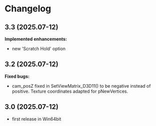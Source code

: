 # Changelog

## 3.3 (2025.07-12)

**Implemented enhancements:**
- new 'Scratch Hold' option

## 3.2 (2025.07-12)

**Fixed bugs:**
- cam_posZ fixed in SetViewMatrix_D3D11() to be negative instead of positive. Texture coordinates adapted for pNewVertices.

## 3.0 (2025.07-12)
- first release in Win64bit
